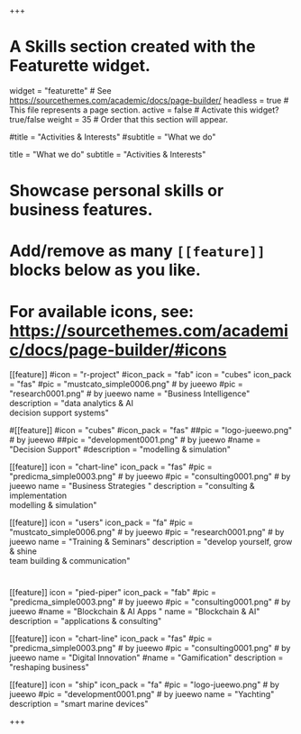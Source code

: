 +++
# A Skills section created with the Featurette widget.
widget = "featurette"  # See https://sourcethemes.com/academic/docs/page-builder/
headless = true  # This file represents a page section.
active = false  # Activate this widget? true/false
weight = 35  # Order that this section will appear.

#title = "Activities & Interests"
#subtitle = "What we do"

title = "What we do"
subtitle = "Activities & Interests"

# Showcase personal skills or business features.
# 
# Add/remove as many `[[feature]]` blocks below as you like.
# 
# For available icons, see: https://sourcethemes.com/academic/docs/page-builder/#icons

[[feature]]
  #icon = "r-project"
  #icon_pack = "fab"
  icon = "cubes"
  icon_pack = "fas"
  #pic = "mustcato_simple0006.png" # by jueewo
  #pic = "research0001.png" # by jueewo
  name = "Business Intelligence" 
  description = "data analytics & AI <br> decision support systems"

#[[feature]]
  #icon = "cubes"
  #icon_pack = "fas"
  ##pic = "logo-jueewo.png" # by jueewo
  ##pic = "development0001.png" # by jueewo
  #name = "Decision Support"
  #description = "modelling & simulation"


[[feature]]
  icon = "chart-line"
  icon_pack = "fas"
  #pic = "predicma_simple0003.png" # by jueewo
  #pic = "consulting0001.png" # by jueewo
  name = "Business Strategies "
  description = "consulting & implementation <br> modelling & simulation"  


[[feature]]
  icon = "users"
  icon_pack = "fa"
  #pic = "mustcato_simple0006.png" # by jueewo
  #pic = "research0001.png" # by jueewo
  name = "Training & Seminars" 
  description = "develop yourself, grow & shine <br> team building & communication"
  

# 


[[feature]]
  icon = "pied-piper"
  icon_pack = "fab"
  #pic = "predicma_simple0003.png" # by jueewo
  #pic = "consulting0001.png" # by jueewo
  #name = "Blockchain & AI Apps "
  name = "Blockchain & AI"
  description = "applications & consulting"  

[[feature]]
  icon = "chart-line"
  icon_pack = "fas"
  #pic = "predicma_simple0003.png" # by jueewo
  #pic = "consulting0001.png" # by jueewo
  name = "Digital Innovation"
  #name = "Gamification"
  description = "reshaping business"  

[[feature]]
  icon = "ship"
  icon_pack = "fa"
  #pic = "logo-jueewo.png" # by jueewo
  #pic = "development0001.png" # by jueewo
  name = "Yachting"
  description = "smart marine devices"


+++
